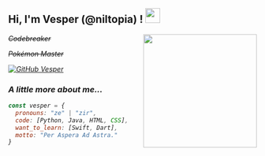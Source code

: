 <h2> Hi, I'm Vesper (@niltopia) ! <img src="http://pa1.narvii.com/6234/4a6bce39b258c87b9462f7d23a34cff5669c624e_00.gif" width="30"></h2>
<img align='right' src="https://i.gifer.com/origin/fd/fdbd58bafe57630d9f65f1b57f48e46a_w200.gif" width="230">
<p><em><s>Codebreaker</s></p>
<p><em><s>Pokémon Master</s></p>

[![GitHub Vesper](https://img.shields.io/github/followers/niltopia?label=follow&style=social)](https://github.com/niltopia)


### A little more about me...  

```javascript
const vesper = {
  pronouns: "ze" | "zir",
  code: [Python, Java, HTML, CSS],
  want_to_learn: [Swift, Dart],
  motto: "Per Aspera Ad Astra."
}
```
